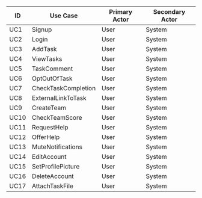 ID    |  Use Case             |  Primary Actor  |  Secondary Actor
------|-----------------------|-----------------|-----------------
UC1   |  Signup               |  User           |  System         
UC2   |  Login                |  User           |  System         
UC3   |  AddTask              |  User           |  System         
UC4   |  ViewTasks            |  User           |  System         
UC5   |  TaskComment          |  User           |  System         
UC6   |  OptOutOfTask         |  User           |  System         
UC7   |  CheckTaskCompletion  |  User           |  System         
UC8   |  ExternalLinkToTask   |  User           |  System         
UC9   |  CreateTeam           |  User           |  System         
UC10  |  CheckTeamScore       |  User           |  System         
UC11  |  RequestHelp          |  User           |  System         
UC12  |  OfferHelp            |  User           |  System         
UC13  |  MuteNotifications    |  User           |  System         
UC14  |  EditAccount          |  User           |  System         
UC15  |  SetProfilePicture    |  User           |  System         
UC16  |  DeleteAccount        |  User           |  System         
UC17  |  AttachTaskFile       |  User           |  System         
